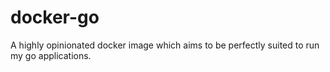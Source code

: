 # docker-go
A highly opinionated docker image which aims to be perfectly suited to run my go applications.
